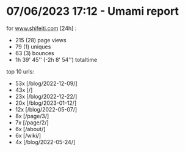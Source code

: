 # 07/06/2023 17:12 - Umami report
for www.shifeiti.com [24h] :

 - 215 (28) page views
 - 79 (1) uniques
 - 63 (3) bounces
 - 1h 39' 45'' (-2h 8' 54'') totaltime


top 10 urls:
 - 53x [/blog/2022-12-09/]
 - 43x [/]
 - 23x [/blog/2022-12-22/]
 - 20x [/blog/2023-01-12/]
 - 12x [/blog/2022-05-07/]
 - 8x [/page/3/]
 - 7x [/page/2/]
 - 6x [/about/]
 - 6x [/wiki/]
 - 4x [/blog/2022-05-24/]


